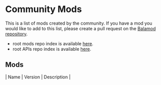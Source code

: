 # Community Mods

This is a list of mods created by the community. If you have a mod you would like to add to this list, please create a pull request on the [Balamod repository](https://github.com/UwUDev/balamod).

- root mods repo index is available [here](https://github.com/UwUDev/balamod/blob/master/repos.index).
- root APIs repo index is available [here](https://github.com/UwUDev/balamod/blob/master/apis.index).

## Mods
| Name | Version | Description |

<!--
| Name | Version | Description |
|------|---------|-------------|
-->
